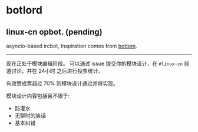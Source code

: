 # botlord
## linux-cn opbot. (pending)

asyncio-based ircbot,
Inspiration comes from [bottom](https://github.com/numberoverzero/bottom).

------------------------------

现在正处于模块编辑阶段。
可以通过 issue 提交你的模块设计，在 `#linux-cn` 频道讨论，并在 24小时 之后进行投票统计。

有效赞成票超过 70% 则模块设计通过并将实现。

模块设计内容包括且不限于:

* 防灌水
* 无聊时的笑话
* 基本纠错
